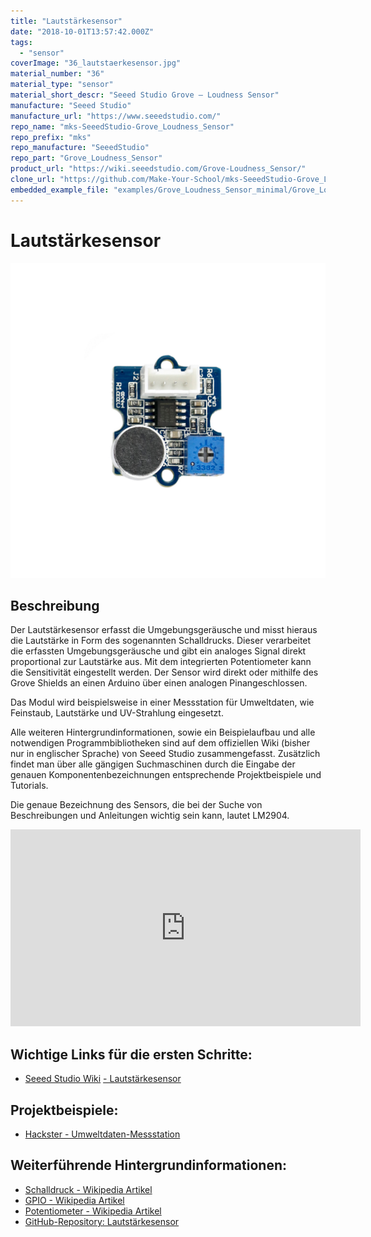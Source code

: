 ```yaml
---
title: "Lautstärkesensor"
date: "2018-10-01T13:57:42.000Z"
tags: 
  - "sensor"
coverImage: "36_lautstaerkesensor.jpg"
material_number: "36"
material_type: "sensor"
material_short_descr: "Seeed Studio Grove – Loudness Sensor"
manufacture: "Seeed Studio"
manufacture_url: "https://www.seeedstudio.com/"
repo_name: "mks-SeeedStudio-Grove_Loudness_Sensor"
repo_prefix: "mks"
repo_manufacture: "SeeedStudio"
repo_part: "Grove_Loudness_Sensor"
product_url: "https://wiki.seeedstudio.com/Grove-Loudness_Sensor/"
clone_url: "https://github.com/Make-Your-School/mks-SeeedStudio-Grove_Loudness_Sensor.git"
embedded_example_file: "examples/Grove_Loudness_Sensor_minimal/Grove_Loudness_Sensor_minimal.ino"
---
```



# Lautstärkesensor

![Lautstärkesensor](./36_lautstaerkesensor.jpg)

## Beschreibung
Der Lautstärkesensor erfasst die Umgebungsgeräusche und misst hieraus die Lautstärke in Form des sogenannten Schalldrucks. Dieser verarbeitet die erfassten Umgebungsgeräusche und gibt ein analoges Signal direkt proportional zur Lautstärke aus. Mit dem integrierten Potentiometer kann die Sensitivität eingestellt werden. Der Sensor wird direkt oder mithilfe des Grove Shields an einen Arduino über einen analogen Pinangeschlossen.

Das Modul wird beispielsweise in einer Messstation für Umweltdaten, wie Feinstaub, Lautstärke und UV-Strahlung eingesetzt.

Alle weiteren Hintergrundinformationen, sowie ein Beispielaufbau und alle notwendigen Programmbibliotheken sind auf dem offiziellen Wiki (bisher nur in englischer Sprache) von Seeed Studio zusammengefasst. Zusätzlich findet man über alle gängigen Suchmaschinen durch die Eingabe der genauen Komponentenbezeichnungen entsprechende Projektbeispiele und Tutorials.

Die genaue Bezeichnung des Sensors, die bei der Suche von Beschreibungen und Anleitungen wichtig sein kann, lautet LM2904.

<!-- infolist -->

<!-- infolists -->
<iframe title="YouTube video player" src="https://www.youtube.com/embed/A4VYpebn1BQ" width="560" height="315" frameborder="0" allowfullscreen="allowfullscreen"></iframe>

 

## Wichtige Links für die ersten Schritte:

- [Seeed Studio Wiki](http://wiki.seeedstudio.com/Grove-Loudness_Sensor/) [- Lautstärkesensor](http://wiki.seeedstudio.com/Grove-Loudness_Sensor/)

## Projektbeispiele:

- [Hackster - Umweltdaten-Messstation](https://www.hackster.io/taifur/solar-powered-environmental-monitoring-kit-b1d03d)

## Weiterführende Hintergrundinformationen:

- [Schalldruck - Wikipedia Artikel](https://de.wikipedia.org/wiki/Schalldruck)
- [GPIO - Wikipedia Artikel](https://de.wikipedia.org/wiki/Allzweckeingabe/-ausgabe)
- [Potentiometer - Wikipedia Artikel](https://de.wikipedia.org/wiki/Potentiometer)
- [GitHub-Repository: Lautstärkesensor](https://github.com/MakeYourSchool/36-Lautstaerkesensor)



